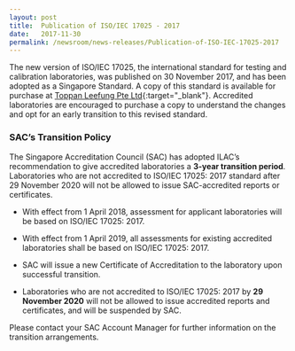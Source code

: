```yaml
---
layout: post
title:  Publication of ISO/IEC 17025 - 2017
date:   2017-11-30
permalink: /newsroom/news-releases/Publication-of-ISO-IEC-17025-2017
---
```


The new version of ISO/IEC 17025, the international standard for testing and calibration laboratories, was published on 30 November 2017, and has been adopted as a Singapore Standard.  A copy of this standard is available for purchase at [Toppan Leefung Pte Ltd](https://www.singaporestandardseshop.sg/){:target="_blank"}.  Accredited laboratories are encouraged to purchase a copy to understand the changes and opt for an early transition to this revised standard.

### SAC’s Transition Policy

The Singapore Accreditation Council (SAC) has adopted ILAC’s recommendation to give accredited laboratories a **3-year transition period**. Laboratories who are not accredited to ISO/IEC 17025: 2017 standard after 29 November 2020 will not be allowed to issue SAC-accredited reports or certificates.

* With effect from 1 April 2018, assessment for applicant laboratories will be based on ISO/IEC 17025: 2017.

* With effect from 1 April 2019, all assessments for existing accredited laboratories shall be based on ISO/IEC 17025: 2017.

* SAC will issue a new Certificate of Accreditation to the laboratory upon successful transition.

* Laboratories who are not accredited to ISO/IEC 17025: 2017 by **29 November 2020** will not be allowed to issue accredited reports and certificates, and will be suspended by SAC.

Please contact your SAC Account Manager for further information on the transition arrangements.
